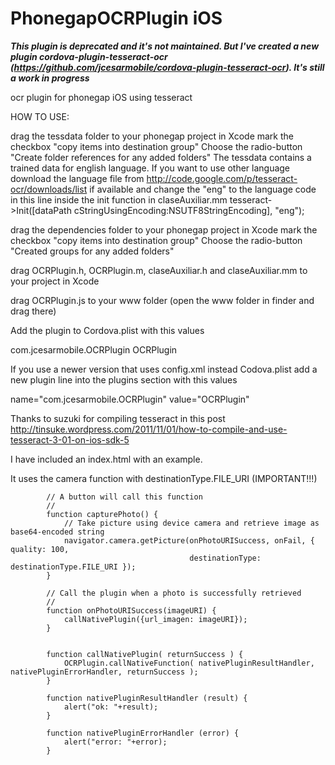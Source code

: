 PhonegapOCRPlugin iOS
=================

***This plugin is deprecated and it's not maintained. But I've created a new plugin cordova-plugin-tesseract-ocr (https://github.com/jcesarmobile/cordova-plugin-tesseract-ocr). It's still a work in progress***

ocr plugin for phonegap iOS using tesseract

HOW TO USE:

drag the tessdata folder to your phonegap project in Xcode
mark the checkbox "copy items into destination group"
Choose the radio-button "Create folder references for any added folders"
The tessdata contains a trained data for english language. 
If you want to use other language download the language file from http://code.google.com/p/tesseract-ocr/downloads/list if available and change the "eng"
to the language code in this line inside the init function in claseAuxiliar.mm
tesseract->Init([dataPath cStringUsingEncoding:NSUTF8StringEncoding], "eng");

drag the dependencies folder to your phonegap project in Xcode
mark the checkbox "copy items into destination group"
Choose the radio-button "Created groups for any added folders" 

drag OCRPlugin.h, OCRPlugin.m, claseAuxiliar.h and claseAuxiliar.mm to your project in Xcode

drag OCRPlugin.js to your www folder (open the www folder in finder and drag there)

Add the plugin to Cordova.plist with this values

com.jcesarmobile.OCRPlugin   OCRPlugin

If you use a newer version that uses config.xml instead Codova.plist add a new plugin line into the plugins section with this values


name="com.jcesarmobile.OCRPlugin" value="OCRPlugin"




Thanks to suzuki for compiling tesseract in this post
http://tinsuke.wordpress.com/2011/11/01/how-to-compile-and-use-tesseract-3-01-on-ios-sdk-5

I have included an index.html with an example.

It uses the camera function with destinationType.FILE_URI (IMPORTANT!!!)


            // A button will call this function
            //
            function capturePhoto() {
                // Take picture using device camera and retrieve image as base64-encoded string
                navigator.camera.getPicture(onPhotoURISuccess, onFail, { quality: 100,
                                            destinationType: destinationType.FILE_URI });
            }
            
            // Call the plugin when a photo is successfully retrieved
            //
            function onPhotoURISuccess(imageURI) {
                callNativePlugin({url_imagen: imageURI});
            }
            

            function callNativePlugin( returnSuccess ) { 
                OCRPlugin.callNativeFunction( nativePluginResultHandler, nativePluginErrorHandler, returnSuccess ); 
            } 
            
            function nativePluginResultHandler (result) { 
                alert("ok: "+result);
            } 
            
            function nativePluginErrorHandler (error) { 
                alert("error: "+error);
            }



